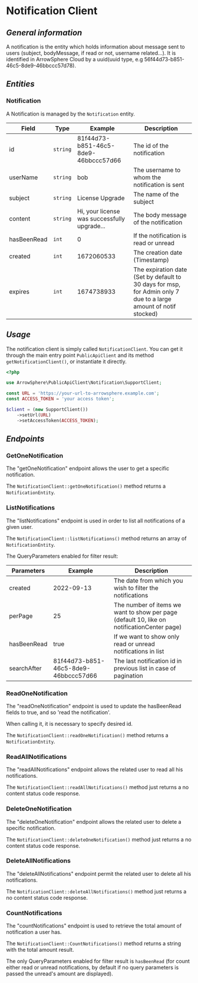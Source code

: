 # Notification Client

## _General information_

A notification is the entity which holds information about message sent to users (subject, bodyMessage, if read or not, username related...).
It is identified in ArrowSphere Cloud by a uuid(uuid type, e.g 56f44d73-b851-46c5-8de9-46bbccc57d78).

## _Entities_

### Notification

A Notification is managed by the `Notification` entity.

| Field       | Type     | Example                                      | Description                                                                                                      |
|-------------|----------|----------------------------------------------|------------------------------------------------------------------------------------------------------------------|
| id          | `string` | 81f44d73-b851-46c5-8de9-46bbccc57d66         | The id of the notification                                                                                       |
| userName    | `string` | bob                                          | The username to whom the notification is sent                                                                    |
| subject     | `string` | License Upgrade                              | The name of the subject                                                                                          |
| content     | `string` | Hi, your license was successfully upgrade... | The body message of the notification                                                                             |
| hasBeenRead | `int`    | 0                                            | If the notification is read or unread                                                                            |
| created     | `int`    | 1672060533                                   | The creation date (Timestamp)                                                                                    |
| expires     | `int`    | 1674738933                                   | The expiration date (Set by default to 30 days for msp, for Admin only 7 due to a large amount of notif stocked) |

## _Usage_

The notification client is simply called `NotificationClient`.
You can get it through the main entry point `PublicApiClient` and its method `getNotificationClient()`, or instantiate it directly.

```php
<?php

use ArrowSphere\PublicApiClient\Notification\SupportClient;

const URL = 'https://your-url-to-arrowsphere.example.com';
const ACCESS_TOKEN = 'your access token';

$client = (new SupportClient())
    ->setUrl(URL)
    ->setAccessToken(ACCESS_TOKEN);

```

## _Endpoints_

### GetOneNotification

The "getOneNotification" endpoint allows the user to get a specific notification.

The `NotificationClient::getOneNotification()` method returns a `NotificationEntity`.

### ListNotifications

The "listNotifications" endpoint is used in order to list all notifications of a given user.

The `NotificationClient::listNotifications()` method returns an array of `NotificationEntity`.

The QueryParameters enabled for filter result:

| Parameters  | Example                               | Description                                                                                                      |
|-------------|---------------------------------------|------------------------------------------------------------------------------------------------------------------|
| created     | 2022-09-13                            | The date from which you wish to filter the notifications                                                         |
| perPage     | 25                                    | The number of items we want to show per page (default 10, like on notificationCenter page)                       |
| hasBeenRead | true                                  | If we want to show only read or unread notifications in list                                                     |
| searchAfter | 81f44d73-b851-46c5-8de9-46bbccc57d66  | The last notification id in previous list in case of pagination                                                  |

### ReadOneNotification

The "readOneNotification" endpoint is used to update the hasBeenRead fields to true, and so 'read the notification'.

When calling it, it is necessary to specify desired id.

The `NotificationClient::readOneNotification()` method returns a `NotificationEntity`.

### ReadAllNotifications

The "readAllNotifications" endpoint allows the related user to read all his notifications.

The `NotificationClient::readAllNotifications()` method just returns a no content status code response.

### DeleteOneNotification

The "deleteOneNotification" endpoint allows the related user to delete a specific notification.

The `NotificationClient::deleteOneNotification()` method just returns a no content status code response.

### DeleteAllNotifications

The "deleteAllNotifications" endpoint permit the related user to delete all his notifications.

The `NotificationClient::deleteAllNotifications()` method just returns a no content status code response.

### CountNotifications

The "countNotifications" endpoint is used to retrieve the total amount of notification a user has.

The `NotificationClient::CountNotifications()` method returns a string with the total amount result.

The only QueryParameters enabled for filter result is `hasBeenRead` (for count either read or unread notifications, by default if no query parameters is passed the unread's amount are displayed).
